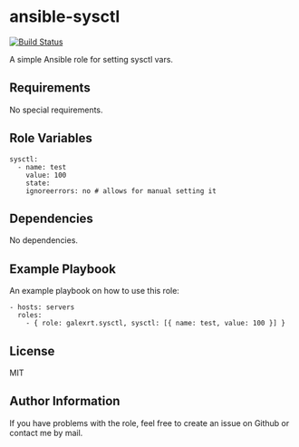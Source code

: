 ansible-sysctl
==============

[![Build Status](https://travis-ci.org/galexrt/ansible-sysctl.svg?branch=master)](https://travis-ci.org/galexrt/ansible-sysctl)

A simple Ansible role for setting sysctl vars.

Requirements
------------

No special requirements.

Role Variables
--------------

```
sysctl:
  - name: test
    value: 100
    state:
    ignoreerrors: no # allows for manual setting it
```

Dependencies
------------

No dependencies.

Example Playbook
----------------

An example playbook on how to use this role:
```
- hosts: servers
  roles:
    - { role: galexrt.sysctl, sysctl: [{ name: test, value: 100 }] }
```

License
-------

MIT

Author Information
------------------

If you have problems with the role, feel free to create an issue on Github or contact me by mail.
